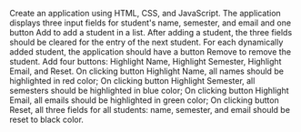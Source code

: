 Create an application using HTML, CSS, and JavaScript. The application displays three input fields for student's name, semester, and email and one button Add to add a student in a list. After adding a student, the three fields should be cleared for the entry of the next student. For each dynamically added student, the application should have a button Remove to remove the student. Add four buttons: Highlight Name, Highlight Semester, Highlight Email, and Reset. On clicking button Highlight Name, all names should be highlighted in red color; On clicking button Highlight Semester, all semesters should be highlighted in blue color; On clicking button Highlight Email, all emails should be highlighted in green color; On clicking button Reset, all three fields for all students: name, semester, and email should be reset to black color.